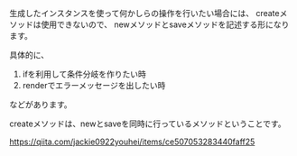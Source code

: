 
生成したインスタンスを使って何かしらの操作を行いたい場合には、
createメソッドは使用できないので、
newメソッドとsaveメソッドを記述する形になります。  

具体的に、  

1. ifを利用して条件分岐を作りたい時  
2. renderでエラーメッセージを出したい時  

などがあります。

createメソッドは、newとsaveを同時に行っているメソッドということです。


https://qiita.com/jackie0922youhei/items/ce507053283440faff25


